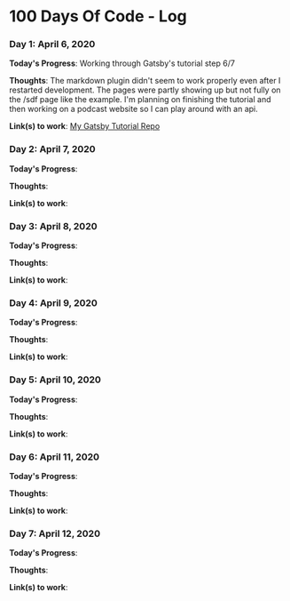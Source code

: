 # 100 Days Of Code - Log

### Day 1: April 6, 2020

**Today's Progress**: Working through Gatsby's tutorial step 6/7

**Thoughts**: The markdown plugin didn't seem to work properly even after I restarted development. The pages were partly showing up but not fully on the /sdf page like the example. I'm planning on finishing the tutorial and then working on a podcast website so I can play around with an api.

**Link(s) to work**: [My Gatsby Tutorial Repo](https://github.com/nikkiricks/gatsby-tutorial-part-four)

### Day 2: April 7, 2020

**Today's Progress**:

**Thoughts**:

**Link(s) to work**: []()

### Day 3: April 8, 2020

**Today's Progress**:

**Thoughts**:

**Link(s) to work**: []()

### Day 4: April 9, 2020

**Today's Progress**:

**Thoughts**:

**Link(s) to work**: []()

### Day 5: April 10, 2020

**Today's Progress**:

**Thoughts**:

**Link(s) to work**: []()

### Day 6: April 11, 2020

**Today's Progress**:

**Thoughts**:

**Link(s) to work**: []()

### Day 7: April 12, 2020

**Today's Progress**:

**Thoughts**:

**Link(s) to work**: []()
